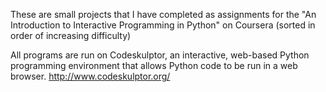 These are small projects that I have completed as assignments for the "An Introduction to Interactive Programming in Python" on Coursera (sorted in order of increasing difficulty)

All programs are run on Codeskulptor, an interactive, web-based Python programming environment that allows Python code to be run in a web browser. http://www.codeskulptor.org/
